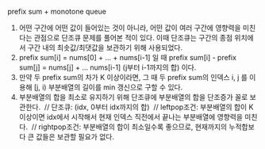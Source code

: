 prefix sum + monotone queue
1. 어떤 구간에 어떤 값이 들어있는 것이 아니라, 어떤 값이 여러 구간에 영향력을 미친다는 관점으로 단조큐 문제를 풀어본 적이 있다. 이때 단조큐는 구간의 종점 위치에서 구간 내의 최솟값/최댓값을 보관하기 위해 사용되었다.
​
2. prefix sum[i] = nums[0] + ... + nums[i-1] 일 때
prefix sum[i] - prefix sum[j] = nums[j] + ... nums[i-1] (j부터 i-1까지의 합) 이다.
​
3. 만약 두 prefix sum의 차가 K 이상이라면, 그 때 두 prefix sum의 인덱스 i, j 를 이용해 [j, i) 부분배열의 길이를 min 갱신으로 구할 수 있다.
​
4. 부분배열의 합을 최소로 유지하기 위해 단조큐에 부분배열의 합을 단조증가 꼴로 보관한다.
​
// 단조큐: (idx, 0부터 idx까지의 합)
​
// leftpop조건: 부분배열의 합이 K 이상이면 idx에서 시작해서 현재 인덱스 직전에서 끝나는 부분배열에 영향력을 미친다.
​
// rightpop조건: 부분배열의 합이 최소일수록 좋으므로, 현재까지의 누적합보다 큰 값들은 보관할 필요가 없다.
​